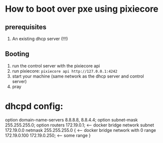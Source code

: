 
# How to boot over pxe using pixiecore

## prerequisites

1. An existing dhcp server (!!!)

## Booting

1. run the control server with the pixiecore api
2. run pixiecore: `pixiecore api http://127.0.0.1:4242`
3. start your machine (same network as the dhcp server and control server)
4. pray

# dhcpd config:

option domain-name-servers 8.8.8.8, 8.8.4.4;
option subnet-mask 255.255.255.0;
option routers 172.19.0.1; <-- docker bridge network
subnet 172.19.0.0 netmask 255.255.255.0 { <-- docker bridge network with 0
      range 172.19.0.100 172.19.0.250; <-- some range
}
